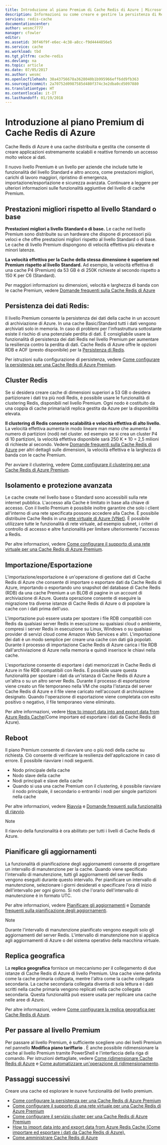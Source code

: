 ```yaml
---
title: Introduzione al piano Premium di Cache Redis di Azure | Microsoft Docs
description: Informazioni su come creare e gestire la persistenza di Redis, il clustering di Redis e il supporto di rete virtuale per le istanze di Cache di Redis di Azure del livello Premium
services: redis-cache
documentationcenter: 
author: wesmc7777
manager: cfowler
editor: 
ms.assetid: 30f46f9f-e6ec-4c38-a8cc-f9d4444856e5
ms.service: cache
ms.workload: tbd
ms.tgt_pltfrm: cache-redis
ms.devlang: na
ms.topic: article
ms.date: 07/05/2017
ms.author: wesmc
ms.openlocfilehash: 38a43756678a3628040b1b995966eff6dd9fb363
ms.sourcegitcommit: 2a70752d0987585d480f374c3e2dba0cd5097880
ms.translationtype: HT
ms.contentlocale: it-IT
ms.lasthandoff: 01/19/2018
---
```

# <a name="introduction-to-the-azure-redis-cache-premium-tier"></a>Introduzione al piano Premium di Cache Redis di Azure
Cache Redis di Azure è una cache distribuita e gestita che consente di creare applicazioni estremamente scalabili e reattive fornendo un accesso molto veloce ai dati. 

Il nuovo livello Premium è un livello per aziende che include tutte le funzionalità del livello Standard e altro ancora, come prestazioni migliori, carichi di lavoro maggiori, ripristino di emergenza, importazione/esportazione e sicurezza avanzata. Continuare a leggere per ulteriori informazioni sulle funzionalità aggiuntive del livello di cache Premium.

## <a name="better-performance-compared-to-standard-or-basic-tier"></a>Prestazioni migliori rispetto al livello Standard o base
**Prestazioni migliori a livello Standard o di base.** Le cache nel livello Premium sono distribuite su un hardware che dispone di processori più veloci e che offre prestazioni migliori rispetto al livello Standard o di base. Le cache di livello Premium dispongono di velocità effettiva più elevata e minori latenze. 

**La velocità effettiva per la Cache della stessa dimensione è superiore nel Premium rispetto al livello Standard.** Ad esempio, la velocità effettiva di una cache P4 (Premium) da 53 GB è di 250K richieste al secondo rispetto a 150 K per C6 (Standard).

Per maggiori informazioni su dimensioni, velocità e larghezza di banda con le cache Premium, vedere [Domande frequenti sulla Cache Redis di Azure](cache-faq.md#what-redis-cache-offering-and-size-should-i-use)

## <a name="redis-data-persistence"></a>Persistenza dei dati Redis:
Il livello Premium consente la persistenza dei dati della cache in un account di archiviazione di Azure. In una cache Basic/Standard tutti i dati vengono archiviati solo in memoria. In caso di problemi per l'infrastruttura sottostante esiste il rischio di una potenziale perdita di dati. È consigliabile usare la funzionalità di persistenza dei dati Redis nel livello Premium per aumentare la resilienza contro la perdita di dati. Cache Redis di Azure offre le opzioni RDB e AOF (presto disponibile) per la [Persistenza di Redis](http://redis.io/topics/persistence). 

Per istruzioni sulla configurazione di persistenza, vedere [Come configurare la persistenza per una Cache Redis di Azure Premium](cache-how-to-premium-persistence.md).

## <a name="redis-cluster"></a>Cluster Redis
Se si desidera creare cache di dimensioni superiori a 53 GB o desidera partizionare i dati tra più nodi Redis, è possibile usare le funzionalità di clustering Redis, disponibili nel livello Premium. Ogni nodo è costituito da una coppia di cache primaria/di replica gestita da Azure per la disponibilità elevata. 

**Il clustering di Redis consente scalabilità e velocità effettiva di alto livello.** La velocità effettiva aumenta in modo lineare man mano che aumenta il numero di partizioni (nodi) nel cluster. ed esempio se si crea un cluster P4 di 10 partizioni, la velocità effettiva disponibile sarà 250 K * 10 = 2,5 milioni di richieste al secondo. Vedere [Domande frequenti sulla Cache Redis di Azure](cache-faq.md#what-redis-cache-offering-and-size-should-i-use) per altri dettagli sulle dimensioni, la velocità effettiva e la larghezza di banda con le cache Premium.

Per avviare il clustering, vedere [Come configurare il clustering per una Cache Redis di Azure Premium](cache-how-to-premium-clustering.md).

## <a name="enhanced-security-and-isolation"></a>Isolamento e protezione avanzata
Le cache create nel livello base o Standard sono accessibili sulla rete internet pubblica. L'accesso alla Cache è limitato in base alla chiave di accesso. Con il livello Premium è possibile inoltre garantire che solo i client all'interno di una rete specificata possono accedere alla Cache. È possibile distribuire Cache Redis in una [rete virtuale di Azure (VNet)](https://azure.microsoft.com/services/virtual-network/). È possibile utilizzare tutte le funzionalità di rete virtuale, ad esempio subnet, i criteri di controllo di accesso e altre funzionalità per limitare ulteriormente l'accesso a Redis.

Per altre informazioni, vedere [Come configurare il supporto di una rete virtuale per una Cache Redis di Azure Premium](cache-how-to-premium-vnet.md).

## <a name="importexport"></a>Importazione/Esportazione
L'importazione/esportazione è un'operazione di gestione dati di Cache Redis di Azure che consente di importare o esportare dati da Cache Redis di Azure, importando o esportando uno snapshot del database di Cache Redis (RDB) da una cache Premium a un BLOB di pagine in un account di archiviazione di Azure. Questa operazione consente di eseguire la migrazione tra diverse istanze di Cache Redis di Azure o di popolare la cache con i dati prima dell'uso.

L'importazione può essere usata per spostare i file RDB compatibili con Redis da qualsiasi server Redis in esecuzione su qualsiasi cloud o ambiente, compresi i server Redis in esecuzione su Linux, Windows o su qualsiasi provider di servizi cloud come Amazon Web Services e altri. L'importazione dei dati è un modo semplice per creare una cache con dati già popolati. Durante il processo di importazione Cache Redis di Azure carica i file RDB dall'archiviazione di Azure nella memoria e quindi inserisce le chiavi nella cache.

L'esportazione consente di esportare i dati memorizzati in Cache Redis di Azure in file RDB compatibili con Redis. È possibile usare questa funzionalità per spostare i dati da un'istanza di Cache Redis di Azure a un'altra o su un altro server Redis. Durante il processo di esportazione viene creato un file temporaneo nella VM che ospita l'istanza del server Cache Redis di Azure e il file viene caricato nell'account di archiviazione designato. Quando l'operazione di esportazione viene completata con esito positivo o negativo, il file temporaneo viene eliminato.

Per altre informazioni, vedere [How to import data into and export data from Azure Redis Cache](cache-how-to-import-export-data.md)(Come importare ed esportare i dati da Cache Redis di Azure).

## <a name="reboot"></a>Reboot
Il piano Premium consente di riavviare uno o più nodi della cache su richiesta. Ciò consente di verificare la resilienza dell'applicazione in caso di errore. È possibile riavviare i nodi seguenti.

* Nodo principale della cache
* Nodo slave della cache
* Nodi principali e slave della cache
* Quando si usa una cache Premium con il clustering, è possibile riavviare il nodo principale, il secondario o entrambi i nodi per singole partizioni nella cache

Per altre informazioni, vedere [Riavvia](cache-administration.md#reboot) e [Domande frequenti sulla funzionalità di riavvio](cache-administration.md#reboot-faq).

>[!NOTE]
>Il riavvio della funzionalità è ora abilitato per tutti i livelli di Cache Redis di Azure.
>
>

## <a name="schedule-updates"></a>Pianificare gli aggiornamenti
La funzionalità di pianificazione degli aggiornamenti consente di progettare un intervallo di manutenzione per la cache. Quando viene specificato l'intervallo di manutenzione, tutti gli aggiornamenti del server Redis vengono eseguiti durante questo intervallo. Per pianificare un intervallo di manutenzione, selezionare i giorni desiderati e specificare l'ora di inizio dell'intervallo per ogni giorno. Si noti che l'orario dell'intervallo di manutenzione è in formato UTC. 

Per altre informazioni, vedere [Pianificare gli aggiornamenti](cache-administration.md#schedule-updates) e [Domande frequenti sulla pianificazione degli aggiornamenti](cache-administration.md#schedule-updates-faq).

> [!NOTE]
> Durante l'intervallo di manutenzione pianificato vengono eseguiti solo gli aggiornamenti del server Redis. L'intervallo di manutenzione non si applica agli aggiornamenti di Azure o del sistema operativo della macchina virtuale.
> 
> 

## <a name="geo-replication"></a>Replica geografica

La **replica geografica** fornisce un meccanismo per il collegamento di due istanze di Cache Redis di Azure di livello Premium. Una cache viene definita come la cache primaria collegata, mentre l'altra come la cache collegata secondaria. La cache secondaria collegata diventa di sola lettura e i dati scritti nella cache primaria vengono replicati nella cache collegata secondaria. Questa funzionalità può essere usata per replicare una cache nelle aree di Azure.

Per altre informazioni, vedere [Come configurare la replica geografica per Cache Redis di Azure](cache-how-to-geo-replication.md).


## <a name="to-scale-to-the-premium-tier"></a>Per passare al livello Premium
Per passare al livello Premium, è sufficiente scegliere uno dei livelli Premium nel pannello **Modifica piano tariffario** . È anche possibile ridimensionare la cache al livello Premium tramite PowerShell e l'interfaccia della riga di comando. Per istruzioni dettagliate, vedere [Come ridimensionare Cache Redis di Azure](cache-how-to-scale.md) e [Come automatizzare un'operazione di ridimensionamento](cache-how-to-scale.md#how-to-automate-a-scaling-operation).

## <a name="next-steps"></a>Passaggi successivi
Creare una cache ed esplorare le nuove funzionalità del livello premium.

* [Come configurare la persistenza per una Cache Redis di Azure Premium](cache-how-to-premium-persistence.md)
* [Come configurare il supporto di una rete virtuale per una Cache Redis di Azure Premium](cache-how-to-premium-vnet.md)
* [Come configurare il servizio cluster per una Cache Redis di Azure Premium](cache-how-to-premium-clustering.md)
* [How to import data into and export data from Azure Redis Cache (Come importare ed esportare i dati da Cache Redis di Azure).](cache-how-to-import-export-data.md)
* [Come amministrare Cache Redis di Azure](cache-administration.md)

